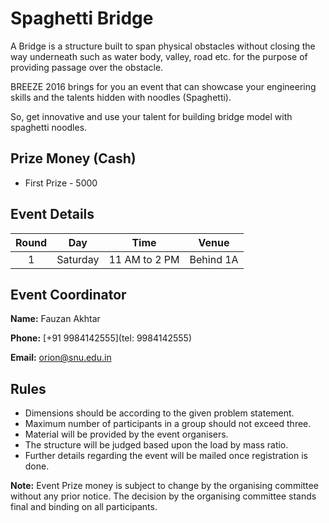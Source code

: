 # Spaghetti Bridge

A Bridge is a structure built to span physical obstacles without closing the way underneath such as water body, valley, road etc. for the purpose of providing passage over the obstacle.

BREEZE 2016 brings for you an event that can showcase your engineering skills and the talents hidden with noodles (Spaghetti).

So, get innovative and use your talent for building bridge model with spaghetti noodles.

## Prize Money (Cash)

* First Prize - 5000

## Event Details

| Round | Day | Time | Venue |
|:-----:|:---:|:----:|:-----:|
|    1   |Saturday |  11 AM to 2 PM |  Behind 1A|



 
## Event Coordinator

**Name:** Fauzan Akhtar

**Phone:** [+91  9984142555](tel: 9984142555)

**Email:** [orion@snu.edu.in](mailto:orion@snu.edu.in)

## Rules

* Dimensions should be according to the given problem statement.
* Maximum number of participants in a group should not exceed three.
* Material will be provided by the event organisers.
* The structure will be judged based upon the load by mass ratio.
* Further details regarding the event will be mailed once registration is done.


**Note:** Event Prize money is subject to change by the organising committee without any prior notice. The decision by the organising committee stands final and binding on all participants.

